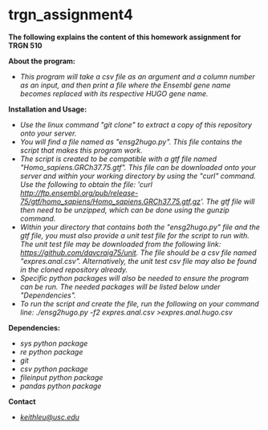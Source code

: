 # trgn_assignment4

**The following explains the content of this homework assignment for TRGN 510**

**About the program:**
- *This program will take a csv file as an argument and a column number as an input, and then print a file where the Ensembl gene name becomes replaced with its respective HUGO gene name.*

**Installation and Usage:**
- *Use the linux command "git clone" to extract a copy of this repository onto your server.*
- *You will find a file named as "ensg2hugo.py". This file contains the script that makes this program work.*
- *The script is created to be compatible with a gtf file named "Homo_sapiens.GRCh37.75.gtf". This file can be downloaded onto your server and within your working directory by using the "curl" command. Use the following to obtain the file: 'curl http://ftp.ensembl.org/pub/release-75/gtf/homo_sapiens/Homo_sapiens.GRCh37.75.gtf.gz'. The gtf file will then need to be unzipped, which can be done using the gunzip command.*
- *Within your directory that contains both the "ensg2hugo.py" file and the gtf file, you must also provide a unit test file for the script to run with. The unit test file may be downloaded from the following link: https://github.com/davcraig75/unit. The file should be a csv file named "expres.anal.csv". Alternatively, the unit test csv file may also be found in the cloned repository already.*
- *Specific python packages will also be needed to ensure the program can be run. The needed packages will be listed below under "Dependencies".*
- *To run the script and create the file, run the following on your command line: ./ensg2hugo.py -f2 expres.anal.csv >expres.anal.hugo.csv*

**Dependencies:**
- *sys python package*
- *re python package*
- *git*
- *csv python package*
- *fileinput python package*
- *pandas python package*

**Contact**
- *keithleu@usc.edu*

